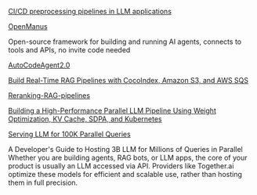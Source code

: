 [CI/CD preprocessing pipelines in LLM applications](https://circleci.com/blog/ci-cd-preprocessing-pipelines-in-llm-applications/)


[OpenManus](https://github.com/mannaandpoem/OpenManus)

Open-source framework for building and running AI agents, connects to tools and APIs, no invite code needed


[AutoCodeAgent2.0](https://github.com/samugit83/AutoCodeAgent2.0/tree/master)

[Build Real-Time RAG Pipelines with CocoIndex, Amazon S3, and AWS SQS](https://app.daily.dev/posts/build-real-time-rag-pipelines-with-cocoindex-amazon-s3-and-aws-sqs-znho0qjls)

[Reranking-RAG-pipelines](https://atalupadhyay.wordpress.com/2025/06/19/reranking-in-rag-pipelines-a-complete-guide-with-hands-on-implementation/)

[Building a High-Performance Parallel LLM Pipeline Using Weight Optimization, KV Cache, SDPA, and Kubernetes](https://levelup.gitconnected.com/building-a-high-performance-parallel-llm-pipeline-using-weight-optimization-kv-cache-sdpa-and-d02225f2b1d1)

[Serving LLM for 100K Parallel Queries](https://github.com/FareedKhan-dev/llm-scale-deploy-guide?source=post_page-----d02225f2b1d1---------------------------------------)

A Developer's Guide to Hosting 3B LLM for Millions of Queries in Parallel Whether you are building agents, RAG bots, or LLM apps, the core of your product is usually an LLM accessed via API. Providers like Together.ai optimize these models for efficient and scalable use, rather than hosting them in full precision.

